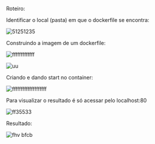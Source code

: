 
Roteiro:

Identificar o local (pasta) em que o dockerfile se encontra:

![51251235](https://user-images.githubusercontent.com/69479876/142739163-73d191ff-84f6-421c-a51f-8ee29b57062f.png)

Construindo a imagem de um dockerfile:

![fffffffffffff](https://user-images.githubusercontent.com/69479876/142739134-35cc2de3-9f60-4ef4-ae15-c62ce7b2759f.png)

![uu](https://user-images.githubusercontent.com/69479876/142739185-2ff36a93-6761-42f8-bbf8-deac3cd9fa3d.png)

Criando e dando start no container:


![ffffffffffffffffffff](https://user-images.githubusercontent.com/69479876/142739228-28ad1dda-5a66-4230-8c62-5f4572d47817.png)

Para visualizar o resultado é só acessar pelo localhost:80

![ff35533](https://user-images.githubusercontent.com/69479876/142739299-fc68b41f-2aa2-4388-977d-1a16c98e8886.png)

Resultado:

![fhv bfcb](https://user-images.githubusercontent.com/69479876/142739346-0d0648ea-12a9-47d3-acd2-63fd93008bd0.png)
